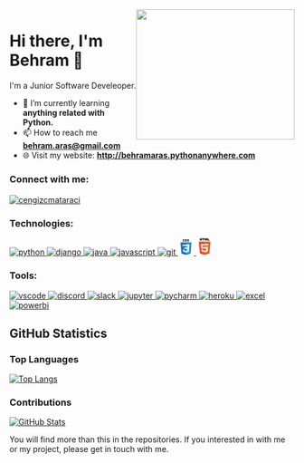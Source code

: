<img align="right" src="https://user-images.githubusercontent.com/79098574/216712606-a1531598-f96f-414b-b7de-820753e40f83.jpg" width="280" height="230"/>

# Hi there, I'm Behram :wave:
 I'm a Junior Software Develeoper.

- 🌱 I’m currently learning **anything related with Python.**
- 📫  How to reach me **behram.aras@gmail.com**
- 🌐 Visit my website: **http://behramaras.pythonanywhere.com**

<h3 align="left">Connect with me:</h3>
<p align="left">
<a href="https://www.linkedin.com/in/behramaras/" target="blank" rel=”noopener”><img align="center" src="https://upload.wikimedia.org/wikipedia/commons/thumb/c/ca/LinkedIn_logo_initials.png/640px-LinkedIn_logo_initials.png" alt="cengizcmataraci" height="30" width="30" /></a>
</p>

<h3 align="left">Technologies:</h3>
<p align="left"> 
<a href="https://www.python.org" target="_blank" rel=”noopener”> <img src="https://s3.dualstack.us-east-2.amazonaws.com/pythondotorg-assets/media/community/logos/python-logo-only.png" alt="python" width="33" height="30"/> </a> 
<a href="https://www.djangoproject.com" target="_blank" rel=”noopener”> <img src="https://cdn.iconscout.com/icon/free/png-512/free-django-3521389-2944833.png?f=webp&w=256" alt="django" width="30" height="30"/> </a>
<a href="https://dev.java/learn/" target="_blank" rel=”noopener”> <img src="https://1000logos.net/wp-content/uploads/2020/09/Java-Logo-500x313.png" alt="java" width="30" height="30"/> </a> 
<a href="https://www.javascript.com" target="_blank" rel=”noopener”> <img src="https://cdn.worldvectorlogo.com/logos/javascript-1.svg" alt="javascript" width="30" height="30"/> </a> 
<a href="https://git-scm.com/" target="_blank" rel=”noopener”> <img src="https://www.vectorlogo.zone/logos/git-scm/git-scm-icon.svg" alt="git" width="30" height="30"/> </a>
<a href="https://www.w3schools.com/css/" target="_blank" rel=”noopener”> <img src="https://raw.githubusercontent.com/devicons/devicon/master/icons/css3/css3-original-wordmark.svg" alt="css3" width="28" height="28"/> </a> 
<a href="https://www.w3.org/html/" target="_blank" rel=”noopener”> <img src="https://raw.githubusercontent.com/devicons/devicon/master/icons/html5/html5-original-wordmark.svg" alt="html5" width="30" height="30"/> </a> 

  
<h3 align="left">Tools:</h3>
<a href="https://code.visualstudio.com/" target="_blank" rel=”noopener”> <img src="https://upload.wikimedia.org/wikipedia/commons/thumb/9/9a/Visual_Studio_Code_1.35_icon.svg/1024px-Visual_Studio_Code_1.35_icon.svg.png" alt="vscode" width="30" height="30"/> </a>
<a href="https://discord.com/" target="_blank" rel=”noopener”> <img src="https://cdn4.iconfinder.com/data/icons/logos-and-brands/512/91_Discord_logo_logos-512.png" alt="discord" width="30" height="30"/> </a> 
<a href="https://slack.com/intl/en-tr/" target="_blank" rel=”noopener”> <img src="https://upload.wikimedia.org/wikipedia/commons/thumb/d/d5/Slack_icon_2019.svg/2048px-Slack_icon_2019.svg.png" alt="slack" width="30" height="30"/> </a>
<a href="https://jupyter.org" target="_blank" rel=”noopener”> <img src="https://upload.wikimedia.org/wikipedia/commons/thumb/3/38/Jupyter_logo.svg/883px-Jupyter_logo.svg.png" alt="jupyter" width="37" height="27"/> </a>
<a href="https://www.jetbrains.com/pycharm/" target="_blank" rel=”noopener”> <img src="https://upload.wikimedia.org/wikipedia/commons/thumb/1/1d/PyCharm_Icon.svg/1024px-PyCharm_Icon.svg.png" alt="pycharm" width="37" height="27"/> </a>
<a href="https://heroku.com" target="_blank" rel=”noopener”> <img src="https://www.vectorlogo.zone/logos/heroku/heroku-icon.svg" alt="heroku" width="30" height="30"/> </a> 
<a href="https://www.microsoft.com/en-gb/microsoft-365/excel" target="_blank" rel=”noopener”> <img src="https://cdn4.iconfinder.com/data/icons/logos-and-brands/512/119_Excel_logo_logos-512.png" alt="excel" width="30" height="30"/> </a> 
<a href="https://powerbi.microsoft.com/en-gb/" target="_blank" rel=”noopener”> <img src="https://upload.wikimedia.org/wikipedia/commons/thumb/c/cf/New_Power_BI_Logo.svg/2048px-New_Power_BI_Logo.svg.png" alt="powerbi" width="30" height="30"/> </a> 
</p>

## GitHub Statistics

### Top Languages
[![Top Langs](https://github-readme-stats.vercel.app/api/top-langs/?username=BEHRAMARAS&layout=compact&theme=tokyonight)](https://github.com/BEHRAMARAS)

### Contributions
[![GitHub Stats](https://github-readme-stats.vercel.app/api?username=BEHRAMARAS&show_icons=true&theme=tokyonight&count_private=true)](https://github.com/BEHRAMARAS)


You will find more than this in the repositories.
If you interested in with me or my project, please get in touch with me.
